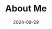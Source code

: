 ---
title: About Me
date: 2024-09-29

type: landing

#---------------------------------------------------------------------------------

sections:

#---------------------------------------------------------------------------------

  - block: about.biography
    id: about
    content:
      title: |-
        **Biography**
      # Choose a user profile to display (a folder name within `content/authors/`)
      username: admin

    design:
      background:
        image:
          # Add your image background to `assets/media/`.
          # filename: welcome.jpg
          # filters:
          #   brightness: 1.0
          #  Image fit. Options are `cover` (default), `contain`, or `actual` size.  
          size: cover
          position: center
          parallax: false

#---------------------------------------------------------------------------------

  - block: experience
    content:
      title: Experience
      # Date format for experience
      #   Refer to https://wowchemy.com/docs/customization/#date-format
      date_format: Jan 2006
      # Experiences.
      #   Add/remove as many experience `items` below as you like.
      #   Required fields are `title`, `company`, and `date_start`.
      #   Leave `date_end` empty if it's your current employer.
      #   Begin multi-line descriptions with YAML's `|2-` multi-line prefix.
      items:
        - title: Postdoctoral Researcher
          company: GNSS Laboratory, Seoul National University
          company_url: 'https://gnss.snu.ac.kr/'
          company_logo: 'snu'
          location: Seoul
          date_start: '2024-09-01'
          date_end: ''
          description: |2-
              Related Projects:
              * [SNUGLITE-III CubeSat (2022-)](/project/snuglite-iii/)

        - title: Graduate Student Full-time Researcher
          company: GNSS Laboratory, Seoul National University
          company_url: 'https://gnss.snu.ac.kr/'
          company_logo: snu
          location: Seoul
          date_start: '2017-03-01'
          date_end: '2024-08-31'
          description: |-
              MSc, PhD Advisor: Changdon Kee </br>
              Related Projects:
              * [SNUGLITE-III CubeSat (2022-)](/project/snuglite-iii/)
              * [SNUGLITE-II CubeSat (2019-2022)](/project/snuglite-ii/)
              * [KARDSAT CubeSat (2019-2020)](/project/kardsat/)
              * [SNUGLITE-I CubeSat (2017-2019)](/project/snuglite-i/)

        - title: Undergraduate Internship
          company: Smart Autonomous System Laboratory, Handong Global University
          company_url: 'https://sites.google.com/handong.edu/idcl'
          company_logo: hgu
          location: Pohang
          date_start: '2015-08-01'
          date_end: '2016-06-01'
          description: |-
              BSc Advisor: Wonsang Ra

        - title: Sergent, Mandatory Military Service
          company: Republic of Korea Army
          company_url: 'https://www.army.mil.kr/'
          company_logo: roka
          location: Yang-gu
          date_start: '2011-01-11'
          date_end: '2012-10-14'          

    design:
      # Choose how many columns the section has. Valid values: '1' or '2'.
      columns: '2'

#---------------------------------------------------------------------------------

  - block: accomplishments
    content:
      title: Awards and Honors
      subtitle: ''
      text: ''
      # Date format: https://wowchemy.com/docs/customization/#date-format
      date_format: Jan 2006
      # Accomplishments.
      items:
        - title: Best Paper Seleted – 2022 KSAS Fall Conference
          certificate_url: '/awards/2023_ksas.jpg' #static /awards
          date_end: ''
          date_start: '2023-10-06'
          description: ''
          icon: ksas
          organization: The Korean Society for Aeronautical and Space Sciences (KSAS), Korea
          organization_url: https://ksas.or.kr/
          url: 'https://www.dbpia.co.kr/journal/articleDetail?nodeId=NODE11531094&language=ko_KR&hasTopBanner=true'

        - title: Best Presentation Award – ION GNSS+ 2023
          certificate_url: '/awards/2023_ion.jpg' #static /awards
          date_end: ''
          date_start: '2023-09-01'
          description: ''
          icon: ion
          organization: The Institute of Navigation (ION), USA
          organization_url: https://www.ion.org/

        - title: Minister Award - 2019 Korea CubeSat Contest
          certificate_url: '/awards/2022_kor_cubesat.jpg' #static /awards
          date_end: ''
          date_start: '2022-11-01'
          description: 
          icon: korgov
          organization: Minister of Science and ICT, Republic of Korea
          organization_url: https://www.msit.go.kr/

        - title: Director Award - 2022 Korea CubeSat Contest Finalist
          certificate_url: '/awards/2022_kari_cubesat.jpg'
          date_end: ''
          date_start: '2022-11-01'
          description: 
          icon: kari
          organization: Korea Aerospace Research Institute (KARI), Korea
          organization_url: https://www.kari.re.kr/

        - title: Best Paper Presentation Award – 2021 KSAS Fall Conference
          certificate_url: '/awards/2021_ksas.jpg'
          date_end: ''
          date_start: '2022-04-01'
          description: 
          icon: ksas
          organization: The Korean Society for Aeronautical and Space Sciences (KSAS), Korea
          organization_url: https://ksas.or.kr/

        - title: Director Award - 2019 Korea CubeSat Contest Finalist
          certificate_url: /awards/2020_kari_cubesat.jpg
          date_end: ''
          date_start: '2020-02-01'
          description: 
          icon: kari
          organization: Korea Aerospace Research Institute (KARI), Korea
          organization_url: https://www.kari.re.kr/

        - title: Director Award - 2015 Korea CubeSat Contest
          certificate_url: '/awards/2015_kari_cubesat.jpg'
          date_end: ''
          date_start: '2019-04-01'
          description: 
          icon: kari
          organization: Korea Aerospace Research Institute (KARI), Korea
          organization_url: https://www.kari.re.kr/

        - title: Aviation Specialized University Excellent Talent Certificate
          certificate_url: '/awards/2019_kor_certificate.jpg'
          date_end: ''
          date_start: '2019-03-01'
          description: 
          icon: korgov
          organization: Minister of Ministry of Land, Infrastructure and Transport, Republic of Korea
          organization_url: https://www.molit.go.kr

        - title: Director Award - Capstone Contest
          certificate_url: '/awards/2015_hgu_capstone.jpg'
          date_end: ''
          date_start: '2015-12-01'
          description: 
          icon: hgu
          organization: School of Mechanical and Control Engineering, Handong Global University, Korea
          organization_url: https://www.handong.edu/


    design:
      # Choose how many columns the section has. Valid values: '1' or '2'.
      columns: '2'

#---------------------------------------------------------------------------------
# PUBLICATIONS
#---------------------------------------------------------------------------------

  - block: collection
    content:
      title: Featured Journal Papers
      text: ""
      count: 3
      filters:
        folders:
          - publication
        featured_only: true 
    design:
      view: compact
      columns: '2'

#---------------------------------------------------------------------------------
# Contect
#---------------------------------------------------------------------------------

  - block: contact
    id: id-contact
    content:
      title: Contact
      text: |-
        
      email: hanjos@snu.ac.kr
      # phone: 888 888 88 88
      address:
        street: 1, Gwanak-ro
        city: Gwanak-gu
        region: Seoul
        postcode: '08826'
        country: Korea
        country_code: KOR
      coordinates:
        latitude: '37.45085'
        longitude: '126.95178'
      directions: |-
        Enter Building 312 and take the stairs to Room 501 on Floor 5 
        </br>
        서울시 관악구 관악로 1 서울대학교 정밀기계설계공동연구소 312동 501호

      # Automatically link email and phone or display as text?
      autolink: true
    
      # Email form provider
      # form:
      #   provider: netlify
      #   formspree:
      #     id:
      #   netlify:
      #     # Enable CAPTCHA challenge to reduce spam?
      #     captcha: false
    design:
      columns: '2'

---
